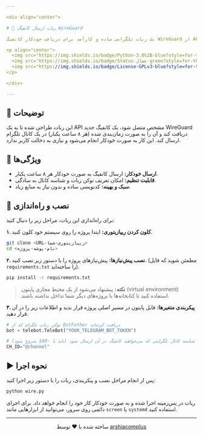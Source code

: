 ```yaml
---

<div align="center">

# 🤖 ربات ارسال کانفیگ WireGuard

یک ربات تلگرامی ساده و کارآمد برای دریافت خودکار کانفیگ WireGuard از API و ارسال آن در کانال شما.

<p align="center">
  <img src="https://img.shields.io/badge/Python-3.8%2B-blue?style=for-the-badge&logo=python" alt="Python Version">
  <img src="https://img.shields.io/badge/Status-فعال-green?style=for-the-badge" alt="Status">
  <img src="https://img.shields.io/badge/License-GPLv3-blue?style=for-the-badge&logo=gnu" alt="License: GPL v3">
</p>

</div>

---
```


## 📝 توضیحات

این ربات طراحی شده تا به یک API مشخص متصل شود، یک کانفیگ جدید WireGuard دریافت کند و آن را به صورت زمان‌بندی شده (هر ۸ ساعت یکبار) در یک کانال تلگرام ارسال کند. این کار به صورت خودکار انجام می‌شود و نیازی به دخالت کاربر ندارد.

## 🚀 ویژگی‌ها

-   **ارسال خودکار:** ارسال کانفیگ به صورت خودکار هر ۸ ساعت یکبار.
-   **قابلیت تنظیم:** امکان تعریف توکن ربات و شناسه کانال به سادگی.
-   **سبک و بهینه:** کدنویسی ساده و بدون نیاز به منابع زیاد.

## 🔧 نصب و راه‌اندازی

برای راه‌اندازی این ربات، مراحل زیر را دنبال کنید:

**۱. کلون کردن ریپازیتوری:**
ابتدا پروژه را روی سیستم خود کلون کنید.
```bash
git clone <URL-ریپازیتوری-شما>
cd <نام-پوشه-پروژه>
```

**۲. نصب پیش‌نیازها:**
پیش‌نیازهای پروژه را با دستور زیر نصب کنید. (مطمئن شوید که فایل `requirements.txt` را ساخته‌اید).
```bash
pip install -r requirements.txt
```
> **نکته:** پیشنهاد می‌شود از یک محیط مجازی پایتون (virtual environment) استفاده کنید تا کتابخانه‌ها با پروژه‌های دیگر شما تداخل نداشته باشند.

**۳. پیکربندی متغیرها:**
 فایل پایتون  در مسیر اصلی پروژه قرار بدید و اطلاعات زیر را در آن قرار دهید.

```python
# توکن ربات تلگرام که از BotFather دریافت کرده‌اید
bot = telebot.TeleBot("YOUR_TELEGRAM_BOT_TOKEN")

# شناسه کانال تلگرامی که می‌خواهید کانفیگ در آن ارسال شود (باید با -100 شروع شود)
CH_ID="@channel"

```

## ▶️ نحوه اجرا

پس از انجام مراحل نصب و پیکربندی، ربات را با دستور زیر اجرا کنید:

```bash
python wire.py
```

ربات در پس‌زمینه اجرا شده و به صورت خودکار کار خود را انجام خواهد داد. برای اجرای دائمی روی سرور، می‌توانید از ابزارهایی مانند `screen` یا `systemd` استفاده کنید.

---

<p align="center">
  ساخته شده با ❤️ توسط <a href="https://github.com/arshiacomplus">arshiacomplus</a>
</p>

